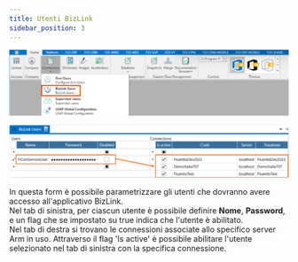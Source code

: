 ```yaml
---
title: Utenti BizLink
sidebar_position: 3
---
```


![](../../../../../static/images/20241204111455.png)


![![](/img/home/connections/bizlink-users1.png)](../../../../../static/images/20241129095329.png)


In questa form è possibile parametrizzare gli utenti che dovranno avere accesso all'applicativo BizLink.  
Nel tab di sinistra, per ciascun utente è possibile definire **Nome**, **Password**, e un flag che se impostato su true indica che l'utente è abilitato.  
Nel tab di destra si trovano le connessioni associate allo specifico server Arm in uso. Attraverso il flag 'Is active' è possibile abilitare l'utente selezionato nel tab di sinistra con la specifica connessione.  



